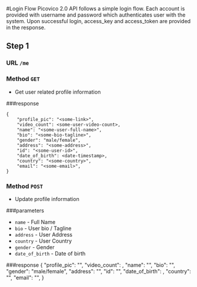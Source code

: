 #Login Flow
Picovico 2.0 API follows a simple login flow. Each account is provided with username and password which authenticates
user with the system. Upon successful login, access_key and access_token are provided in the response.

## Step 1

### URL `/me`  

### Method `GET`
* Get user related profile information

###response

    {
        "profile_pic": "<some-link>",
        "video_count": <some-user-video-count>,
        "name": "<some-user-full-name>",
        "bio": "<some-bio-tagline>",
        "gender": "male/female",
        "address": "<some-address>",
        "id": "<some-user-id>",
        "date_of_birth": <date-timestamp>,
        "country": "<some-country>",
        "email": "<some-email>",
    }
    

### Method `POST`
* Update profile information

###parameters
* `name`        -   Full Name
* `bio`         -   User bio / Tagline
* `address`     -   User Address
* `country`     -   User Country
* `gender`      -   Gender 
* `date_of_birth` - Date of birth

###response
    {
        "profile_pic": "<some-link>",
        "video_count": <some-user-video-count>,
        "name": "<some-user-full-name>",
        "bio": "<some-bio-tagline>",
        "gender": "male/female",
        "address": "<some-address>",
        "id": "<some-user-id>",
        "date_of_birth": <date-timestamp>,
        "country": "<some-country>",
        "email": "<some-email>",
    }
    
    

